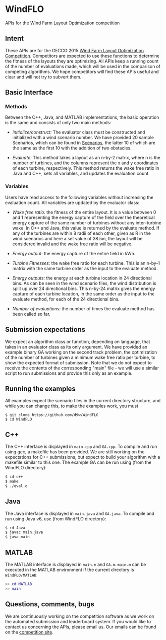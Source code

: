 WindFLO
=======

APIs for the Wind Farm Layout Optimization competition

## Intent

These APIs are for the GECCO 2015 [Wind Farm Layout Optimization Competition](http://www.irit.fr/wind-competition/). Competitors are expected to use these
functions to determine the fitness of the layouts they are optimizing. All APIs
keep a running count of the number of evaluations made, which will be used in
the comparison of competing algorithms. We hope competitors will find these
APIs useful and clear and will not try to subvert them.

## Basic Interface

### Methods

Between the C++, Java, and MATLAB implementations, the basic operation is the
same and consists of only two main methods:

* *Initialize/construct:* The evaluator class must be constructed and
  initialized with a wind scenario number. We have provided 20 sample
  Scenarios, which can be found in
  [Scenarios](https://github.com/d9w/WindFLO/tree/master/Scenarios), the latter
  10 of which are the same as the first 10 with the addition of two obstacles.

* *Evaluate:* This method takes a layout as an n-by-2 matrix, where n is the
  number of turbines, and the columns represent the x and y coordinates of each
  turbine, respectively. This method returns the wake free ratio in Java and
  C++, sets all variables, and updates the evaluation count.

### Variables

Users have read access to the following variables without increasing the
evaluation count. All variables are updated by the evaluator class:

* *Wake free ratio:* the fitness of the entire layout. It is a value between 0
  and 1 representing the energy capture of the field over the theoretical
  energy capture of the same number of turbines without any inter-turbine wake.
  In C++ and Java, this value is returned by the evaluate method. If any of the
  turbines are within 8 radii of each other, given as R in the wind scenarios
  and here a set value of 38.5m, the layout will be considered invalid and the
  wake free ratio will be negative.

* *Energy output:* the energy capture of the entire field in kWh.

* *Turbine Fitnesses:* the wake free ratio for each turbine. This is an n-by-1
  matrix with the same turbine order as the input to the evaluate method.

* *Energy outputs:* the energy at each turbine location in 24 directional bins.
  As can be seen in the wind scenario files, the wind distribution is split up
  over 24 directional bins. This n-by-24 matrix gives the energy capture of
  each turbine location, in the same order as the input to the evaluate method,
  for each of the 24 directional bins.

* *Number of evaluations:* the number of times the evaluate method has been
  called so far.

## Submission expectations

We expect an algorithm class or function, depending on language, that takes in
an evaluator class as its only argument. We have provided an example binary GA
working on the second track problem, the optimization of the number of turbines
given a minimum wake free ratio per turbine, to show the expected format of
submission. Note that we do not expect to receive the contents of the
corresponding "main" file - we will use a similar script to run submissions and
provide this only as an example.

## Running the examples

All examples expect the scenario files in the current directory structure, and
while you can change this, to make the examples work, you must

```
$ git clone https://github.com/d9w/WindFLO
$ cd WindFLO
```

## C++

The C++ interface is displayed in `main.cpp` and `GA.cpp`. To compile and run
using gcc, a makefile has been provided. We are still working on the
expectations for C++ submissions, but expect to build your algorithm with a
makefile similar to this one. The example GA can be run using (from the WindFLO
directory):

```Bash
$ cd c++
$ make
$ ./eval.o
```

## Java

The Java interface is displayed in `main.java` and `GA.java`. To compile and
run using Java v6, use (from WindFLO directory):

```Bash
$ cd Java
$ javac main.java
$ java main
```

## MATLAB

The MATLAB interface is displayed in `main.m` and `GA.m`. `main.m` can be
executed in the MATLAB environment if the current directory is
`WindFLO/MATLAB`:

```Matlab
>> cd MATLAB
>> main
```

## Questions, comments, bugs

We are continuously working on the competition software as we work on the
automated submission and leaderboard system. If you would like to contact us
concerning the APIs, please email us. Our emails can be found on the
[competition site](http://www.irit.fr/wind-competition/).
